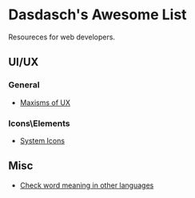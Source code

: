 # Dasdasch's Awesome List

Resoureces for web developers.

## UI/UX


### General

- [Maxisms of UX](https://lawsofux.com/)

### Icons\Elements

- [System Icons](https://systemuicons.com/)

## Misc

- [Check word meaning in other languages](http://wordsafety.com/)
